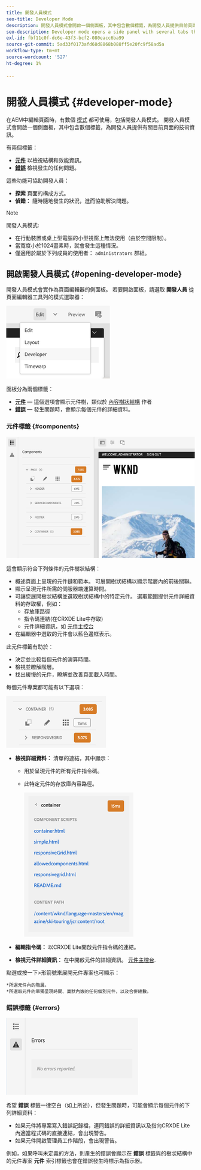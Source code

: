 ```yaml
---
title: 開發人員模式
seo-title: Developer Mode
description: 開發人員模式會開啟一個側面板，其中包含數個標籤，為開發人員提供目前頁面的相關資訊
seo-description: Developer mode opens a side panel with several tabs that provide a developer with information about the current page
exl-id: fbf11c0f-dc6e-43f3-bcf2-080eacc6ba99
source-git-commit: 5ad33f0173afd68d8868b088ff5e20fc9f58ad5a
workflow-type: tm+mt
source-wordcount: '527'
ht-degree: 1%

---
```


# 開發人員模式 {#developer-mode}

在AEM中編輯頁面時，有數個 [模式](/help/sites-cloud/authoring/fundamentals/environment-tools.md#page-modes) 都可使用，包括開發人員模式。 開發人員模式會開啟一個側面板，其中包含數個標籤，為開發人員提供有關目前頁面的技術資訊。

有兩個標籤：

* **[元件](#components)** 以檢視結構和效能資訊。
* **[錯誤](#errors)** 檢視發生的任何問題。

這些功能可協助開發人員：

* **探索** 頁面的構成方式。
* **偵錯：** 隨時隨地發生的狀況，進而協助解決問題。

>[!NOTE]
>
>開發人員模式:
>
>* 在行動裝置或桌上型電腦的小型視窗上無法使用（由於空間限制）。
>  * 當寬度小於1024畫素時，就會發生這種情況。
>* 僅適用於屬於下列成員的使用者： `administrators` 群組。

## 開啟開發人員模式 {#opening-developer-mode}

開發人員模式會實作為頁面編輯器的側面板。 若要開啟面板，請選取 **開發人員** 從頁面編輯器工具列的模式選取器：

![正在開啟開發人員模式](assets/developer-mode.png)

面板分為兩個標籤：

* **[元件](#components)**  — 這個選項會顯示元件樹，類似於 [內容樹狀結構](/help/sites-cloud/authoring/fundamentals/environment-tools.md#content-tree) 作者
* **[錯誤](#errors)**  — 發生問題時，會顯示每個元件的詳細資料。

### 元件標籤 {#components}

![元件標籤](assets/developer-mode-components-tab.png)

這會顯示符合下列條件的元件樹狀結構：

* 概述頁面上呈現的元件鏈和範本。 可展開樹狀結構以顯示階層內的前後關聯。
* 顯示呈現元件所需的伺服器端運算時間。
* 可讓您展開樹狀結構並選取樹狀結構中的特定元件。 選取範圍提供元件詳細資料的存取權，例如：
   * 存放庫路徑
   * 指令碼連結(在CRXDE Lite中存取)
   * 元件詳細資訊，如 [元件主控台](/help/sites-cloud/authoring/features/components-console.md)
* 在編輯器中選取的元件會以藍色邊框表示。

此元件標籤有助於：

* 決定並比較每個元件的演算時間。
* 檢視並瞭解階層。
* 找出緩慢的元件，瞭解並改善頁面載入時間。

每個元件專案都可能有以下選項：

![開發人員模式元件範例](assets/developer-mode-component-example.png)

* **檢視詳細資料：** 清單的連結，其中顯示：
   * 用於呈現元件的所有元件指令碼。
   * 此特定元件的存放庫內容路徑。

     ![檢視詳情](assets/developer-mode-view-details.png)

* **編輯指令碼：** 以CRXDE Lite開啟元件指令碼的連結。

* **檢視元件詳細資訊：** 在中開啟元件的詳細資訊。 [元件主控台](/help/sites-cloud/authoring/features/components-console.md).

點選或按一下>形箭號來展開元件專案也可顯示：

    *所選元件內的階層。
    *所選取元件的單獨呈現時間、巢狀內嵌的任何個別元件，以及合併總數。

### 錯誤標籤 {#errors}

![錯誤標籤](assets/developer-mode-errors-tab.png)

希望 **錯誤** 標籤一律空白（如上所述），但發生問題時，可能會顯示每個元件的下列詳細資料：

* 如果元件將專案寫入錯誤記錄檔，連同錯誤的詳細資訊以及指向CRXDE Lite內適當程式碼的直接連結，會出現警告。
* 如果元件開啟管理員工作階段，會出現警告。

例如，如果呼叫未定義的方法，則產生的錯誤會顯示在 **錯誤** 標籤與的樹狀結構中的元件專案 **元件** 索引標籤也會在錯誤發生時標示為指示器。
